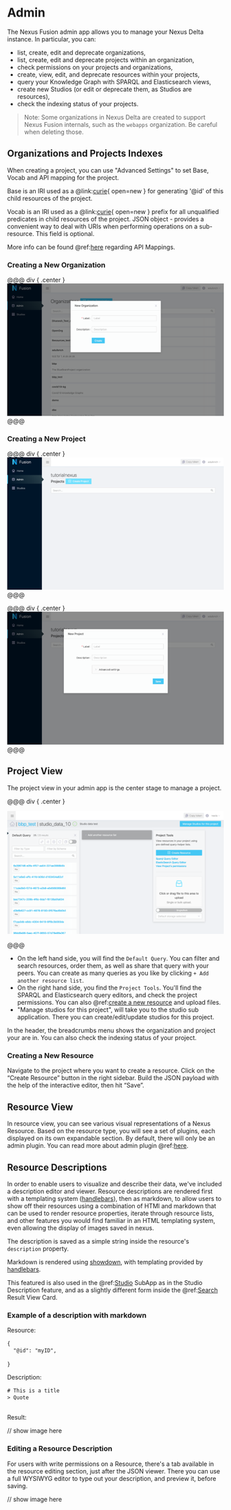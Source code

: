 # Admin

The Nexus Fusion admin app allows you to manage your Nexus Delta instance. In particular, you can:

- list, create, edit and deprecate organizations,
- list, create, edit and deprecate projects within an organization,
- check permissions on your projects and organizations,
- create, view, edit, and deprecate resources within your projects,
- query your Knowledge Graph with SPARQL and Elasticsearch views,
- create new Studios (or edit or deprecate them, as Studios are resources),
- check the indexing status of your projects.

> Note: Some organizations in Nexus Delta are created to support Nexus Fusion internals, such as the `webapps` organization. Be careful when deleting those.

## Organizations and Projects Indexes

When creating a project, you can use "Advanced Settings" to set Base, Vocab and API mapping for the project.

Base is an IRI used as a @link:[curie](https://www.w3.org/TR/2010/NOTE-curie-20101216/){ open=new } for generating
'@id' of this child resources of the project.

Vocab is an IRI used as a @link:[curie](https://www.w3.org/TR/2010/NOTE-curie-20101216/){ open=new } prefix for all
unqualified predicates in child resources of the project. JSON object - provides a convenient way to deal with URIs
when performing operations on a sub-resource. This field is optional.

More info can be found @ref:[here](../delta/api/current/admin-projects-api.md#api-mappings) regarding API Mappings.

### Creating a New Organization

@@@ div { .center }
![](../assets/try-nexus-sandbox-admin-create-org-form.png)
@@@

### Creating a New Project

@@@ div { .center }
![](../assets/try-nexus-sandbox-admin-organization.png)
@@@

@@@ div { .center }
![](../assets/try-nexus-sandbox-admin-create-project-form.png)
@@@

## Project View

The project view in your admin app is the center stage to manage a project.

@@@ div { .center }

![Project View](../assets/fusion-admin-project-page.png)

@@@

- On the left hand side, you will find the `Default Query`. You can filter and search resources, order them, as well
  as share that query with your peers. You can create as many queries as you like by clicking `+ Add another resource list`.
- On the right hand side, you find the `Project Tools`. You'll find the SPARQL and Elasticsearch query editors, and
  check the project permissions. You can also @ref:[create a new resource](admin.md#creating-a-new-resource) and upload files.
- "Manage studios for this project", will take you to the studio sub application. There you can create/edit/update
  studios for this project.

In the header, the breadcrumbs menu shows the organization and project your are in. You can also check the indexing
status of your project.

### Creating a New Resource

Navigate to the project where you want to create a resource. Click on the “Create Resource” button in the right sidebar.
Build the JSON payload with the help of the interactive editor, then hit “Save”.

## Resource View

In resource view, you can see various visual representations of a Nexus Resource. Based on the resource type, you will
see a set of plugins, each displayed on its own expandable section. By default, there will only be an admin plugin.
You can read more about admin plugin @ref:[here](plugins.md#default-plugins).

## Resource Descriptions

In order to enable users to visualize and describe their data, we've included a description editor and viewer. Resource descriptions are rendered first with a templating system ([handlebars](https://handlebarsjs.com/guide/)), then as markdown, to allow users to show off their resources using a combination of HTMl and markdown that can be used to render resource properties, iterate through resource lists, and other features you would find familiar in an HTML templating system, even allowing the display of images saved in nexus.

The description is saved as a simple string inside the resource's `description` property.

Markdown is rendered using [showdown](https://github.com/showdownjs/showdown), with templating provided by [handlebars](https://handlebarsjs.com/guide/).

This featured is also used in the @ref:[Studio](studio.md) SubApp as in the Studio Description feature, and as a slightly different form inside the @ref:[Search](search.md) Result View Card.

### Example of a description with markdown

Resource:

```
{
  "@id": "myID",

}
```

Description:

```
# This is a title
> Quote


```

Result:

// show image here

### Editing a Resource Description

For users with write permissions on a Resource, there's a tab available in the resource editing section, just after the JSON viewer. There you can use a full WYSIWYG editor to type out your description, and preview it, before saving.

// show image here
